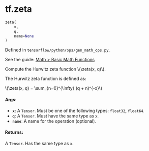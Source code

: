 <div itemscope itemtype="http://developers.google.com/ReferenceObject">
<meta itemprop="name" content="tf.zeta" />
</div>

# tf.zeta

``` python
zeta(
    x,
    q,
    name=None
)
```



Defined in `tensorflow/python/ops/gen_math_ops.py`.

See the guide: [Math > Basic Math Functions](../../../api_guides/python/math_ops.md#Basic_Math_Functions)

Compute the Hurwitz zeta function \\(\zeta(x, q)\\).

The Hurwitz zeta function is defined as:


\\(\zeta(x, q) = \sum_{n=0}^{\infty} (q + n)^{-x}\\)

#### Args:

* <b>`x`</b>: A `Tensor`. Must be one of the following types: `float32`, `float64`.
* <b>`q`</b>: A `Tensor`. Must have the same type as `x`.
* <b>`name`</b>: A name for the operation (optional).


#### Returns:

  A `Tensor`. Has the same type as `x`.